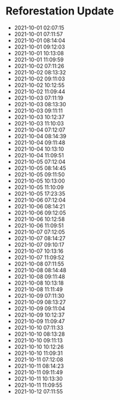 # Reforestation Update

- 2021-10-01 02:07:15
- 2021-10-01 07:11:57
- 2021-10-01 08:14:04
- 2021-10-01 09:12:03
- 2021-10-01 10:13:08
- 2021-10-01 11:09:59
- 2021-10-02 07:11:26
- 2021-10-02 08:13:32
- 2021-10-02 09:11:03
- 2021-10-02 10:12:55
- 2021-10-02 11:09:44
- 2021-10-03 07:11:19
- 2021-10-03 08:13:30
- 2021-10-03 09:11:11
- 2021-10-03 10:12:37
- 2021-10-03 11:10:03
- 2021-10-04 07:12:07
- 2021-10-04 08:14:39
- 2021-10-04 09:11:48
- 2021-10-04 10:13:10
- 2021-10-04 11:09:51
- 2021-10-05 07:12:04
- 2021-10-05 08:14:45
- 2021-10-05 09:11:50
- 2021-10-05 10:13:00
- 2021-10-05 11:10:09
- 2021-10-05 17:23:35
- 2021-10-06 07:12:04
- 2021-10-06 08:14:21
- 2021-10-06 09:12:05
- 2021-10-06 10:12:58
- 2021-10-06 11:09:51
- 2021-10-07 07:12:05
- 2021-10-07 08:14:27
- 2021-10-07 09:10:17
- 2021-10-07 10:13:16
- 2021-10-07 11:09:52
- 2021-10-08 07:11:55
- 2021-10-08 08:14:48
- 2021-10-08 09:11:48
- 2021-10-08 10:13:18
- 2021-10-08 11:11:49
- 2021-10-09 07:11:30
- 2021-10-09 08:13:27
- 2021-10-09 09:11:04
- 2021-10-09 10:12:37
- 2021-10-09 11:09:47
- 2021-10-10 07:11:33
- 2021-10-10 08:13:28
- 2021-10-10 09:11:13
- 2021-10-10 10:12:26
- 2021-10-10 11:09:31
- 2021-10-11 07:12:08
- 2021-10-11 08:14:23
- 2021-10-11 09:11:49
- 2021-10-11 10:13:30
- 2021-10-11 11:09:55
- 2021-10-12 07:11:55
